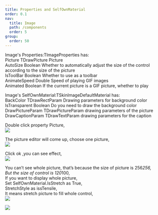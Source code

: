 ```yaml
---
title: Properties and SelfOwnMaterial
order: 0.1
nav:
  title: Image
  path: /components
  order: 5
group:
  order: 50
---
```


Image's Properties:TImageProperties has:  
Picture TDrawPicture Picture  
AutoSize Boolean Whether to automatically adjust the size of the control according to the size of the picture  
IsToolBar Boolean Whether to use as a toolbar  
AnimateSpeed Double Speed of playing GIF images  
Animated Boolean If the current picture is a GIF picture, whether to play

Image's SelfOwnMaterial:TSkinImageDefaultMaterial has:  
BackColor TDrawRectParam Drawing parameters for background color  
IsTransparent Boolean Do you need to draw the background color  
DrawPictureParam TDrawPictureParam drawing parameters of the picture  
DrawCaptionParam TDrawTextParam drawing parameters for the caption

Double click property Picture,  
![](<http://www.orangeui.cn/orangeuiblog/OrangeUI/5.1.OrangeUI%E6%8E%A7%E4%BB%B6%E4%BD%BF%E7%94%A8%E8%AF%B4%E6%98%8E(%E5%9B%BE%E7%89%87%E6%8E%A7%E4%BB%B6Image)(%E7%A4%BA%E4%BE%8B1%20%E5%9F%BA%E6%9C%AC%E5%8A%9F%E8%83%BD).files/image001.png>)

The picture editor will come up, choose one picture,  
![](<http://www.orangeui.cn/orangeuiblog/OrangeUI/5.1.OrangeUI%E6%8E%A7%E4%BB%B6%E4%BD%BF%E7%94%A8%E8%AF%B4%E6%98%8E(%E5%9B%BE%E7%89%87%E6%8E%A7%E4%BB%B6Image)(%E7%A4%BA%E4%BE%8B1%20%E5%9F%BA%E6%9C%AC%E5%8A%9F%E8%83%BD).files/image003.png>)

Click ok ,you can see effect,  
![](<http://www.orangeui.cn/orangeuiblog/OrangeUI/5.1.OrangeUI%E6%8E%A7%E4%BB%B6%E4%BD%BF%E7%94%A8%E8%AF%B4%E6%98%8E(%E5%9B%BE%E7%89%87%E6%8E%A7%E4%BB%B6Image)(%E7%A4%BA%E4%BE%8B1%20%E5%9F%BA%E6%9C%AC%E5%8A%9F%E8%83%BD).files/image005.png>)

You can’t see whole picture, that’s because the size of picture is 256*256,  
But the size of control is 120*100,  
If you want to display whole picture,  
Set SelfOwnMaterial.IsStretch as True,  
StretchStyle as issTensile,  
It means stretch picture to fill whole control,  
![](<http://www.orangeui.cn/orangeuiblog/OrangeUI/5.1.OrangeUI%E6%8E%A7%E4%BB%B6%E4%BD%BF%E7%94%A8%E8%AF%B4%E6%98%8E(%E5%9B%BE%E7%89%87%E6%8E%A7%E4%BB%B6Image)(%E7%A4%BA%E4%BE%8B1%20%E5%9F%BA%E6%9C%AC%E5%8A%9F%E8%83%BD).files/image007.png>)

![](<http://www.orangeui.cn/orangeuiblog/OrangeUI/5.1.OrangeUI%E6%8E%A7%E4%BB%B6%E4%BD%BF%E7%94%A8%E8%AF%B4%E6%98%8E(%E5%9B%BE%E7%89%87%E6%8E%A7%E4%BB%B6Image)(%E7%A4%BA%E4%BE%8B1%20%E5%9F%BA%E6%9C%AC%E5%8A%9F%E8%83%BD).files/image009.png>)
